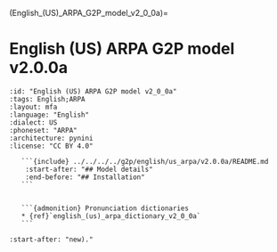 
(English_(US)_ARPA_G2P_model_v2_0_0a)=
# English (US) ARPA G2P model v2.0.0a

``````{g2p} English (US) ARPA G2P model v2.0.0a
:id: "English (US) ARPA G2P model v2_0_0a"
:tags: English;ARPA
:layout: mfa
:language: "English"
:dialect: US
:phoneset: "ARPA"
:architecture: pynini
:license: "CC BY 4.0"

   ```{include} ../../../../g2p/english/us_arpa/v2.0.0a/README.md
    :start-after: "## Model details"
    :end-before: "## Installation"
   ```


   ```{admonition} Pronunciation dictionaries
   * {ref}`english_(us)_arpa_dictionary_v2_0_0a`
   ```
``````

```{include} ../../../../g2p/english/us_arpa/v2.0.0a/README.md
:start-after: "new)."
```
